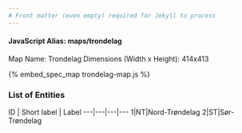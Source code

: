 ```yaml
---
# Front matter (even empty) required for Jekyll to process
---
```


#### JavaScript Alias: maps/trondelag

Map Name: Trondelag
Dimensions (Width x Height): 414x413



{% embed_spec_map trondelag-map.js %}

### List of Entities

ID | Short label | Label
---|---|---|---
1|NT|Nord-Trøndelag
2|ST|Sør-Trøndelag

